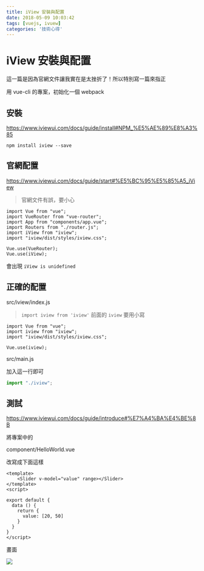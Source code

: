 ```yaml
---
title: iView 安裝與配置
date: 2018-05-09 10:03:42
tags: [vuejs, ivuew]
categories: '技術心得'
---
```


# iView 安裝與配置

這一篇是因為官網文件讓我實在是太挫折了！所以特別寫一篇來指正

用 vue-cli 的專案，初始化一個 webpack

## 安裝

https://www.iviewui.com/docs/guide/install#NPM_%E5%AE%89%E8%A3%85

```shell
npm install iview --save
```

## 官網配置

https://www.iviewui.com/docs/guide/start#%E5%BC%95%E5%85%A5_iView

> 官網文件有誤，要小心

```javascript=
import Vue from "vue";
import VueRouter from "vue-router";
import App from "components/app.vue";
import Routers from "./router.js";
import iView from "iview";
import "iview/dist/styles/iview.css";

Vue.use(VueRouter);
Vue.use(iView);
```

會出現 `iView is unidefined`

## 正確的配置

src/iview/index.js

> `import iview from 'iview'`
> 前面的 `iview` 要用小寫

```javascript=
import Vue from "vue";
import iview from "iview";
import "iview/dist/styles/iview.css";

Vue.use(iview);
```

src/main.js

加入這一行即可

```javascript
import "./iview";
```

## 測試

https://www.iviewui.com/docs/guide/introduce#%E7%A4%BA%E4%BE%8B

將專案中的

component/HelloWorld.vue

改寫成下面這樣

```html=
<template>
    <Slider v-model="value" range></Slider>
</template>
<script>

export default {
  data () {
    return {
      value: [20, 50]
    }
  }
}
</script>
```

畫面

![](https://i.imgur.com/fnrw5KI.png)
